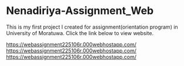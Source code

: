 # Nenadiriya-Assignment_Web
This is my first project I created for assignment(orientation program) in University of Moratuwa. Click the link below to view website. 

https://webassignment225106r.000webhostapp.com/
https://webassignment225106r.000webhostapp.com/
https://webassignment225106r.000webhostapp.com/
